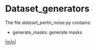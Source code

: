 # Dataset_generators

The file _dataset_perlin_noise.py_ contains:

- generate_masks: generate masks

|[m](https://raw.githubusercontent.com/MarcoFurlan99/Marco_code_final/master/example_datasets/edges/0.png)|[n](https://raw.githubusercontent.com/MarcoFurlan99/Marco_code_final/master/example_datasets/edges/1.png)|

